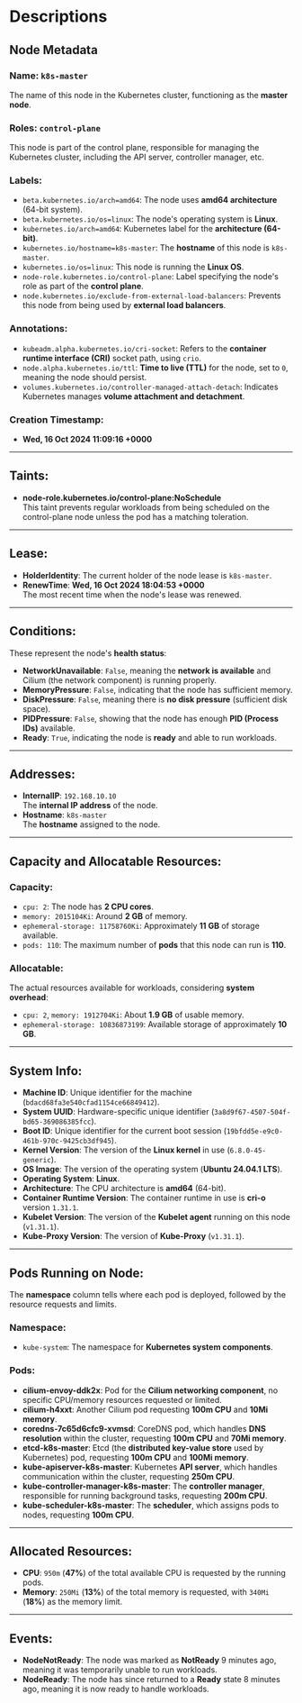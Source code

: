 # Descriptions

## Node Metadata

### Name: `k8s-master`
The name of this node in the Kubernetes cluster, functioning as the **master node**.

### Roles: `control-plane`
This node is part of the control plane, responsible for managing the Kubernetes cluster, including the API server, controller manager, etc.

### Labels:
- `beta.kubernetes.io/arch=amd64`: The node uses **amd64 architecture** (64-bit system).
- `beta.kubernetes.io/os=linux`: The node's operating system is **Linux**.
- `kubernetes.io/arch=amd64`: Kubernetes label for the **architecture (64-bit)**.
- `kubernetes.io/hostname=k8s-master`: The **hostname** of this node is `k8s-master`.
- `kubernetes.io/os=linux`: This node is running the **Linux OS**.
- `node-role.kubernetes.io/control-plane`: Label specifying the node's role as part of the **control plane**.
- `node.kubernetes.io/exclude-from-external-load-balancers`: Prevents this node from being used by **external load balancers**.

### Annotations:
- `kubeadm.alpha.kubernetes.io/cri-socket`: Refers to the **container runtime interface (CRI)** socket path, using `crio`.
- `node.alpha.kubernetes.io/ttl`: **Time to live (TTL)** for the node, set to `0`, meaning the node should persist.
- `volumes.kubernetes.io/controller-managed-attach-detach`: Indicates Kubernetes manages **volume attachment and detachment**.

### Creation Timestamp:
- **Wed, 16 Oct 2024 11:09:16 +0000**

---

## Taints:
- **node-role.kubernetes.io/control-plane:NoSchedule**  
  This taint prevents regular workloads from being scheduled on the control-plane node unless the pod has a matching toleration.

---

## Lease:
- **HolderIdentity**: The current holder of the node lease is `k8s-master`.
- **RenewTime**: **Wed, 16 Oct 2024 18:04:53 +0000**  
  The most recent time when the node's lease was renewed.

---

## Conditions:
These represent the node's **health status**:
- **NetworkUnavailable**: `False`, meaning the **network is available** and Cilium (the network component) is running properly.
- **MemoryPressure**: `False`, indicating that the node has sufficient memory.
- **DiskPressure**: `False`, meaning there is **no disk pressure** (sufficient disk space).
- **PIDPressure**: `False`, showing that the node has enough **PID (Process IDs)** available.
- **Ready**: `True`, indicating the node is **ready** and able to run workloads.

---

## Addresses:
- **InternalIP**: `192.168.10.10`  
  The **internal IP address** of the node.
- **Hostname**: `k8s-master`  
  The **hostname** assigned to the node.

---

## Capacity and Allocatable Resources:

### Capacity:
- `cpu: 2`: The node has **2 CPU cores**.
- `memory: 2015104Ki`: Around **2 GB** of memory.
- `ephemeral-storage: 11758760Ki`: Approximately **11 GB** of storage available.
- `pods: 110`: The maximum number of **pods** that this node can run is **110**.

### Allocatable:
The actual resources available for workloads, considering **system overhead**:
- `cpu: 2`, `memory: 1912704Ki`: About **1.9 GB** of usable memory.
- `ephemeral-storage: 10836873199`: Available storage of approximately **10 GB**.

---

## System Info:
- **Machine ID**: Unique identifier for the machine (`bdacd68fa3e540cfad1154ce66849412`).
- **System UUID**: Hardware-specific unique identifier (`3a8d9f67-4507-504f-bd65-369086385fcc`).
- **Boot ID**: Unique identifier for the current boot session (`19bfdd5e-e9c0-461b-970c-9425cb3df945`).
- **Kernel Version**: The version of the **Linux kernel** in use (`6.8.0-45-generic`).
- **OS Image**: The version of the operating system (**Ubuntu 24.04.1 LTS**).
- **Operating System**: **Linux**.
- **Architecture**: The CPU architecture is **amd64** (64-bit).
- **Container Runtime Version**: The container runtime in use is **cri-o** version `1.31.1`.
- **Kubelet Version**: The version of the **Kubelet agent** running on this node (`v1.31.1`).
- **Kube-Proxy Version**: The version of **Kube-Proxy** (`v1.31.1`).

---

## Pods Running on Node:
The **namespace** column tells where each pod is deployed, followed by the resource requests and limits.

### Namespace:
- `kube-system`: The namespace for **Kubernetes system components**.

### Pods:
- **cilium-envoy-ddk2x**: Pod for the **Cilium networking component**, no specific CPU/memory resources requested or limited.
- **cilium-h4xxt**: Another Cilium pod requesting **100m CPU** and **10Mi memory**.
- **coredns-7c65d6cfc9-xvmsd**: CoreDNS pod, which handles **DNS resolution** within the cluster, requesting **100m CPU** and **70Mi memory**.
- **etcd-k8s-master**: Etcd (the **distributed key-value store** used by Kubernetes) pod, requesting **100m CPU** and **100Mi memory**.
- **kube-apiserver-k8s-master**: Kubernetes **API server**, which handles communication within the cluster, requesting **250m CPU**.
- **kube-controller-manager-k8s-master**: The **controller manager**, responsible for running background tasks, requesting **200m CPU**.
- **kube-scheduler-k8s-master**: The **scheduler**, which assigns pods to nodes, requesting **100m CPU**.

---

## Allocated Resources:
- **CPU**: `950m` (**47%**) of the total available CPU is requested by the running pods.
- **Memory**: `250Mi` (**13%**) of the total memory is requested, with `340Mi` (**18%**) as the memory limit.

---

## Events:
- **NodeNotReady**: The node was marked as **NotReady** 9 minutes ago, meaning it was temporarily unable to run workloads.
- **NodeReady**: The node has since returned to a **Ready** state 8 minutes ago, meaning it is now ready to handle workloads.
